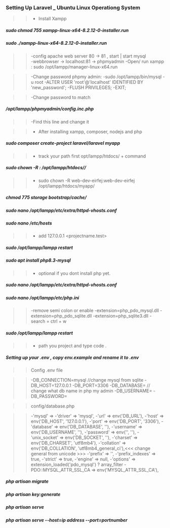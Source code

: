 ### Setting Up Laravel _ Ubuntu Linux Operationg System

>>- Install Xampp

##### **sudo chmod 755 xampp-linux-x64-8.2.12-0-installer.run**

##### **sudo ./xampp-linux-x64-8.2.12-0-installer.run**

>>-config apache web server 80 → 81 , start | start mysql	
>>-webbrowser → localhost:81 → phpmyadmin
>>-Open/ run xampp : sudo /opt/lampp/manager-linux-x64.run 

>>-Change password phpmy admin: 
>>-sudo /opt/lampp/bin/mysql -u root
>>-ALTER USER 'root'@'localhost' IDENTIFIED BY 'new_password';
>>-FLUSH PRIVILEGES;
>>-EXIT;

>>-Change password to match
##### **/opt/lampp/phpmyadmin/config.inc.php**
>>-Find this line and change it






>>- After installing xampp, composer, nodejs and php

##### **sudo composer create-project laravel/laravel myapp**
>>- track your path first opt/lampp/htdocs/ + command

##### **sudo chown -R <username>:<username> /opt/lampp/htdocs/<projectname>/**

>>- sudo chown -R web-dev-eirfej:web-dev-eirfej /opt/lampp/htdocs/myapp/

##### **chmod 775 storage bootstrap/cache/**

##### **sudo nano /opt/lampp/etc/extra/httpd-vhosts.conf**

##### **sudo nano /etc/hosts**

>>- add 127.0.0.1 <projectname.test>

##### **sudo /opt/lampp/lampp restart**

##### **sudo apt install php8.3-mysql**

>>- optional if you dont install php yet.

##### **sudo nano /opt/lampp/etc/extra/httpd-vhosts.conf** 

##### **sudo nano /opt/lampp/etc/php.ini**
>>-remove semi colon or enable
>>-extension=php_pdo_mysql.dll
>>-extension=php_pdo_sqlite.dll 
>>-extension=php_sqlite3.dll 
>>-search = ctrl + w

##### **sudo /opt/lampp/lampp restart**

>>- path you project and type code .


##### Setting up your .env , copy env.example and rename it to .env 

>> Config .env file

>>-DB_CONNECTION=mysql //change mysql from sqlite
>>-DB_HOST=127.0.0.1
>>-DB_PORT=3306
>>-DB_DATABASE= <createddbname> // change what db name in php my admin
>>-DB_USERNAME=<your username> 
>>-DB_PASSWORD= <your password>

>>config/database.php

>>-'mysql' => 
>>-'driver' => 'mysql',
>>-'url' => env('DB_URL'),
>>-'host' => env('DB_HOST', '127.0.0.1'),
>>-'port' => env('DB_PORT', '3306'),
>>-'database' => env('DB_DATABASE', '<createddbname>'), 
>>-'username' => env('DB_USERNAME', '<your username if not default is root>'),
>>-'password' => env('<your password>', ''),
>>-'unix_socket' => env('DB_SOCKET', ''),
>>-'charset' => env('DB_CHARSET', 'utf8mb4'),
>>-'collation' => env('DB_COLLATION', 'utf8mb4_general_ci'),<<< change general from unicode >>>
>>-'prefix' => '',
>>-'prefix_indexes' => true,
>>-'strict' => true,
>>-'engine' => null,
>>-'options' => extension_loaded('pdo_mysql') ? array_filter
>>-PDO::MYSQL_ATTR_SSL_CA => env('MYSQL_ATTR_SSL_CA'),

##### **php artisan migrate**

##### **php artisan key:generate**

##### **php artisan serve**

##### **php artisan serve --host=ip address --port=portnumber**










